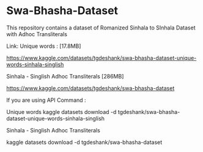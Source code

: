 # Swa-Bhasha-Dataset
This repository contains a dataset of Romanized Sinhala to SInhala Dataset with Adhoc Transliterals

Link:
Unique words : [17.8MB]

https://www.kaggle.com/datasets/tgdeshank/swa-bhasha-dataset-unique-words-sinhala-singlish

Sinhala - Singlish Adhoc Transliterals [286MB]

https://www.kaggle.com/datasets/tgdeshank/swa-bhasha-dataset

If you are using API Command :

Unique words
kaggle datasets download -d tgdeshank/swa-bhasha-dataset-unique-words-sinhala-singlish

Sinhala - Singlish Adhoc Transliterals

kaggle datasets download -d tgdeshank/swa-bhasha-dataset

